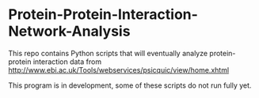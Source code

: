 # Protein-Protein-Interaction-Network-Analysis

This repo contains Python scripts that will eventually analyze protein-protein interaction data from http://www.ebi.ac.uk/Tools/webservices/psicquic/view/home.xhtml

This program is in development, some of these scripts do not run fully yet.
